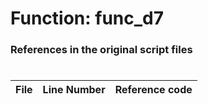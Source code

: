 # Function: func_d7 
### References in the original script files

#

| File | Line Number | Reference code |
| --- | --- | --- |
